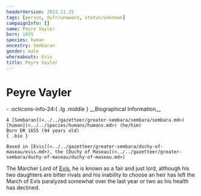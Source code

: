 ```yaml
---
headerVersion: 2023.11.25
tags: [person, dufr/unaware, status/unknown]
campaignInfo: []
name: Peyre Vayler
born: 1655
species: human
ancestry: Sembaran
gender: male
whereabouts: Evis
title: Peyre Vayler
---
```

# Peyre Vayler
<div class="grid cards ext-narrow-margin ext-one-column" markdown>
- :octicons-info-24:{ .lg .middle } __Biographical Information__

    A [Sembaran](<../../gazetteer/greater-sembara/sembara/sembara.md>) [human](<../../species/humans/humans.md>) (he/him)  
    Born DR 1655 (94 years old)  
    { .bio }

    Based in [Evis](<../../gazetteer/greater-sembara/duchy-of-maseau/evis.md>), the [Duchy of Maseau](<../../gazetteer/greater-sembara/duchy-of-maseau/duchy-of-maseau.md>)
</div>


The Marcher Lord of [Evis](<../../gazetteer/greater-sembara/duchy-of-maseau/evis.md>), he is known as a fair and just lord, although his two daughters are bitter rivals and his inability to choose an heir has left the March of Evis paralyzed somewhat over the last year or two as his health has declined.
